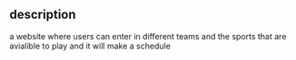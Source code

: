 ## description 

a website where users can enter in different teams and the sports that are avialible to play and it will make a schedule
